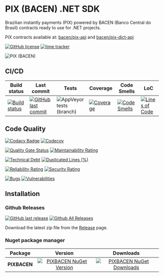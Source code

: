 # PIX (BACEN) .NET SDK

Brazilian instantly payments (PIX) powered by BACEN (Banco Central do Brasil) contracts ready to use for .NET projects.

PIX contracts available at: [bacen/pix-api](https://github.com/bacen/pix-api/) and [bacen/pix-dict-api](https://github.com/bacen/pix-dict-api)

[![GitHub license](https://img.shields.io/github/license/guibranco/PIX-BACEN-SDK-DotNet)](https://github.com/guibranco/PIX-BACEN-SDK-DotNet)
[![time tracker](https://wakatime.com/badge/github/guibranco/PIX-BACEN-SDK-DotNet.svg)](https://wakatime.com/badge/github/guibranco/PIX-BACEN-SDK-DotNet)

![PIX (BACEN)](https://raw.githubusercontent.com/guibranco/PIX-BACEN-SDK-DotNet/main/logo.png)

## CI/CD

| Build status | Last commit | Tests | Coverage | Code Smells | LoC | 
|--------------|-------------|-------|----------|-------------|-----|
| [![Build status](https://ci.appveyor.com/api/projects/status/epfv828r93depgv7/branch/main?svg=true)](https://ci.appveyor.com/project/guibranco/PIX-BACEN-SDK-DotNet/branch/main) | [![GitHub last commit](https://img.shields.io/github/last-commit/guibranco/PIX-BACEN-SDK-DotNet/main)](https://github.com/guibranco/PIX-BACEN-SDK-DotNet) | ![AppVeyor tests (branch)](https://img.shields.io/appveyor/tests/guibranco/PIX-BACEN-SDK-DotNet/main?compact_message) | [![Coverage](https://sonarcloud.io/api/project_badges/measure?project=guibranco_PIX-BACEN-SDK-DotNet&metric=coverage)](https://sonarcloud.io/dashboard?id=guibranco_PIX-BACEN-SDK-DotNet) | [![Code Smells](https://sonarcloud.io/api/project_badges/measure?project=guibranco_PIX-BACEN-SDK-DotNet&metric=code_smells)](https://sonarcloud.io/dashboard?id=guibranco_PIX-BACEN-SDK-DotNet) | [![Lines of Code](https://sonarcloud.io/api/project_badges/measure?project=guibranco_PIX-BACEN-SDK-DotNet&metric=ncloc)](https://sonarcloud.io/dashboard?id=guibranco_PIX-BACEN-SDK-DotNet)


## Code Quality

[![Codacy Badge](https://app.codacy.com/project/badge/fb3b0b3876fb4e85a33ba9c891bfa3b3)](https://www.codacy.com/gh/guibranco/PIX-BACEN-SDK-DotNet/dashboard)
[![Codecov](https://codecov.io/gh/guibranco/PIX-BACEN-SDK-DotNet/branch/main/graph/badge.svg)](https://codecov.io/gh/guibranco/PIX-BACEN-SDK-DotNet)

[![Quality Gate Status](https://sonarcloud.io/api/project_badges/measure?project=guibranco_PIX-BACEN-SDK-DotNet&metric=alert_status)](https://sonarcloud.io/dashboard?id=guibranco_PIX-BACEN-SDK-DotNet)
[![Maintainability Rating](https://sonarcloud.io/api/project_badges/measure?project=guibranco_PIX-BACEN-SDK-DotNet&metric=sqale_rating)](https://sonarcloud.io/dashboard?id=guibranco_PIX-BACEN-SDK-DotNet)

[![Technical Debt](https://sonarcloud.io/api/project_badges/measure?project=guibranco_PIX-BACEN-SDK-DotNet&metric=sqale_index)](https://sonarcloud.io/dashboard?id=guibranco_PIX-BACEN-SDK-DotNet)
[![Duplicated Lines (%)](https://sonarcloud.io/api/project_badges/measure?project=guibranco_PIX-BACEN-SDK-DotNet&metric=duplicated_lines_density)](https://sonarcloud.io/dashboard?id=guibranco_PIX-BACEN-SDK-DotNet)

[![Reliability Rating](https://sonarcloud.io/api/project_badges/measure?project=guibranco_PIX-BACEN-SDK-DotNet&metric=reliability_rating)](https://sonarcloud.io/dashboard?id=guibranco_PIX-BACEN-SDK-DotNet)
[![Security Rating](https://sonarcloud.io/api/project_badges/measure?project=guibranco_PIX-BACEN-SDK-DotNet&metric=security_rating)](https://sonarcloud.io/dashboard?id=guibranco_PIX-BACEN-SDK-DotNet)

[![Bugs](https://sonarcloud.io/api/project_badges/measure?project=guibranco_PIX-BACEN-SDK-DotNet&metric=bugs)](https://sonarcloud.io/dashboard?id=guibranco_PIX-BACEN-SDK-DotNet)
[![Vulnerabilities](https://sonarcloud.io/api/project_badges/measure?project=guibranco_PIX-BACEN-SDK-DotNet&metric=vulnerabilities)](https://sonarcloud.io/dashboard?id=guibranco_PIX-BACEN-SDK-DotNet)

## Installation

### Github Releases

[![GitHub last release](https://img.shields.io/github/release-date/guibranco/PIX-BACEN-SDK-DotNet.svg?style=flat)](https://github.com/guibranco/PIX-BACEN-SDK-DotNet) [![Github All Releases](https://img.shields.io/github/downloads/guibranco/PIX-BACEN-SDK-DotNet/total.svg?style=flat)](https://github.com/guibranco/PIX-BACEN-SDK-DotNet)

Download the latest zip file from the [Release](https://github.com/GuiBranco/PIX-BACEN-SDK-DotNet/releases) page.

### Nuget package manager

| Package | Version | Downloads |
|------------------|:-------:|:-------:|
| **PIXBACEN** | [![PIXBACEN NuGet Version](https://img.shields.io/nuget/v/PIXBACEN.svg?style=flat)](https://www.nuget.org/packages/PIXBACEN/) | [![PIXBACEN NuGet Downloads](https://img.shields.io/nuget/dt/PIXBACEN.svg?style=flat)](https://www.nuget.org/packages/PIXBACEN/) |
